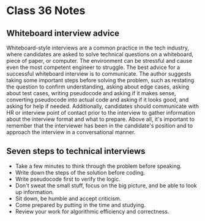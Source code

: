# Class 36 Notes

## Whiteboard interview advice

Whiteboard-style interviews are a common practice in the tech industry, where candidates are asked to solve technical questions on a whiteboard, piece of paper, or computer. The environment can be stressful and cause even the most competent engineer to struggle. The best advice for a successful whiteboard interview is to communicate. The author suggests taking some important steps before solving the problem, such as restating the question to confirm understanding, asking about edge cases, asking about test cases, writing pseudocode and asking if it makes sense, converting pseudocode into actual code and asking if it looks good, and asking for help if needed. Additionally, candidates should communicate with HR or interview point of contact prior to the interview to gather information about the interview format and what to prepare. Above all, it's important to remember that the interviewer has been in the candidate's position and to approach the interview in a conversational manner.

## Seven steps to technical interviews

- Take a few minutes to think through the problem before speaking.
- Write down the steps of the solution before coding.
- Write pseudocode first to verify the logic.
- Don't sweat the small stuff, focus on the big picture, and be able to look up information.
- Sit down, be humble and accept criticism.
- Come prepared by putting in the time and studying.
- Review your work for algorithmic efficiency and correctness.
